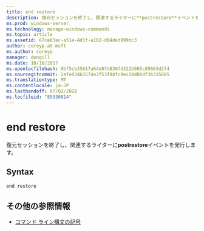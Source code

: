 ```yaml
---
title: end restore
description: 復元セッションを終了し、関連するライターに**postrestore**イベントを発行する、restore コマンドの参照記事です。
ms.prod: windows-server
ms.technology: manage-windows-commands
ms.topic: article
ms.assetid: 67ce83ec-a51e-4d1f-a182-d84ded999dc3
author: coreyp-at-msft
ms.author: coreyp
manager: dongill
ms.date: 10/16/2017
ms.openlocfilehash: 9bf5cb35617a64e07d830fd322b985c89663d2f4
ms.sourcegitcommit: 2afed2461574a3f53f84fc9ec28d86df3b335685
ms.translationtype: MT
ms.contentlocale: ja-JP
ms.lasthandoff: 07/02/2020
ms.locfileid: "85930814"
---
```

# <a name="end-restore"></a>end restore

復元セッションを終了し、関連するライターに**postrestore**イベントを発行します。

## <a name="syntax"></a>Syntax

```
end restore
```

## <a name="additional-references"></a>その他の参照情報

- [コマンド ライン構文の記号](command-line-syntax-key.md)